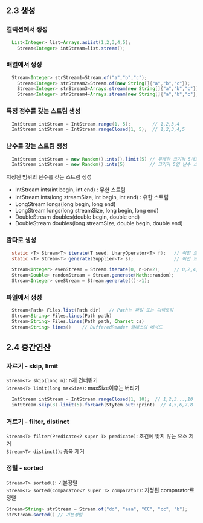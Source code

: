 ## 2.3 생성

### 컬렉션에서 생성

```java
  List<Integer> list=Arrays.asList(1,2,3,4,5);
    Stream<Integer> intStream=list.stream();
```

### 배열에서 생성

```java
  Stream<Integer> strStream1=Stream.of("a","b","c");
    Stream<Integer> strStream2=Stream.of(new String[]{"a","b","c"});
    Stream<Integer> strStream3=Arrays.stream(new String[]{"a","b","c"});
    Stream<Integer> strStream4=Arrays.stream(new String[]{"a","b","c"}, 0, 3); // 0~3으로 크기 제한
```

### 특정 정수를 갖는 스트림 생성

```java
  IntStream intStream = IntStream.range(1, 5);        // 1,2,3,4
  IntStream intStream = IntStream.rangeClosed(1, 5);  // 1,2,3,4,5
```


### 난수를 갖는 스트림 생성

```java
  IntStream intStream = new Random().ints().limit(5) // 무제한 크기라 5개로 제한
  IntStream intStream = new Random().ints(5)         // 크기가 5인 난수 스트림 반환
```

지정된 범위의 난수를 갖는 스트림 생성
- IntStream ints(int begin, int end) : 무한 스트림
- IntStream ints(long streamSize, int begin, int end) : 유한 스트림
- LongStream longs(long begin, long end)
- LongStream longs(long streamSize, long begin, long end)
- DoubleStream doubles(double begin, double end)
- DoubleStream doubles(long streamSize, double begin, double end)

### 람다로 생성

```java
  static <T> Stream<T> iterate(T seed, UnaryOperator<T> f);   // 이전 요소에 종속적
  static <T> Stream<T> generate(Supplier<T> s);               // 이전 요소에 독립적

  Stream<Integer> evenStream = Stream.iterate(0, n->n+2);     // 0,2,4,...
  Stream<Double> randomStream = Stream.generate(Math::random);
  Stream<Integer> oneStream = Stream.generate(()->1);
```

### 파일에서 생성

```java
  Stream<Path> Files.list(Path dir)   // Path는 파일 또는 디렉토리
  Stream<String> Files.lines(Path path)
  Stream<String> Files.lines(Path path, Charset cs)
  Stream<String> lines()    // BufferedReader 클래스의 메서드
```

## 2.4 중간연산

### 자르기 - skip, limit

``
  Stream<T> skip(long n)
``: n개 건너뛰기  
``
  Stream<T> limit(long maxSize)
``: maxSize이후는 버리기  
```java
  IntStream intStream = IntStream.rangeClosed(1, 10);  // 1,2,3...,10
  intStream.skip(3).limit(5).forEach(Stytem.out::print)  // 4,5,6,7,8
```

### 거르기 - filter, distinct

``Stream<T> filter(Predicate<? super T> predicate)``: 조건에 맞지 않는 요소 제거  
``Stream<T> distinct()``: 중복 제거

### 정렬 - sorted

``Stream<T> sorted()``: 기본정렬  
``Stream<T> sorted(Comparator<? super T> comparator)``: 지정된 comparator로 정렬  
```java
Stream<String> strStream = Stream.of("dd", "aaa", "CC", "cc", "b");
strStream.sorted() // 기본정렬
```